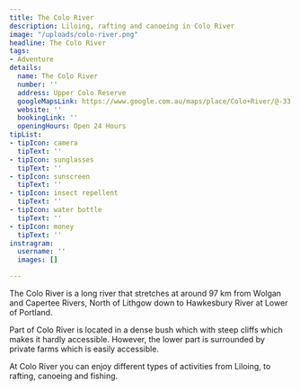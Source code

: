 ```yaml
---
title: The Colo River
description: Liloing, rafting and canoeing in Colo River
image: "/uploads/colo-river.png"
headline: The Colo River
tags:
- Adventure
details:
  name: The Colo River
  number: ''
  address: Upper Colo Reserve
  googleMapsLink: https://www.google.com.au/maps/place/Colo+River/@-33.417293,150.73122,3804m/data=!3m1!1e3!4m5!3m4!1s0x6b0d6f1fa09ffc7b:0xe550f41d53daa705!8m2!3d-33.3732274!4d150.6646897?hl=en
  website: ''
  bookingLink: ''
  openingHours: Open 24 Hours
tipList:
- tipIcon: camera
  tipText: ''
- tipIcon: sunglasses
  tipText: ''
- tipIcon: sunscreen
  tipText: ''
- tipIcon: insect repellent
  tipText: ''
- tipIcon: water bottle
  tipText: ''
- tipIcon: money
  tipText: ''
instragram:
  username: ''
  images: []

---
```

The Colo River is a long river that stretches at around 97 km from Wolgan and Capertee Rivers, North of Lithgow down to Hawkesbury River at Lower of Portland. 

Part of Colo River  is located in a dense bush which with steep cliffs which makes it hardly accessible. However, the lower part is surrounded by private farms which is easily accessible.

At Colo River you can enjoy different types of activities from Liloing, to rafting, canoeing and fishing.